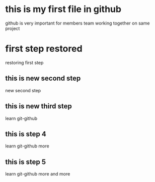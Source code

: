 # this is my first file in github

github is very important for members team working together on same project

# first step restored

restoring first step

## this is new second step

new second step

## this is new third step

learn git-github

## this is step 4

learn git-github more

## this is step 5

learn git-github more and more











